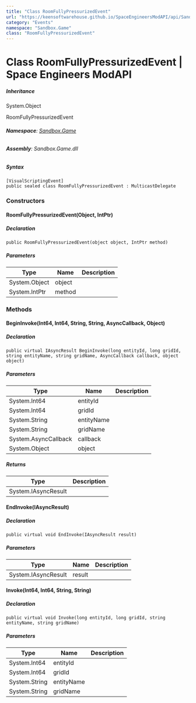 ```yaml
---
title: "Class RoomFullyPressurizedEvent"
url: "https://keensoftwarehouse.github.io/SpaceEngineersModAPI/api/Sandbox.Game.RoomFullyPressurizedEvent.html"
category: "Events"
namespace: "Sandbox.Game"
class: "RoomFullyPressurizedEvent"
---
```


# Class RoomFullyPressurizedEvent | Space Engineers ModAPI

##### Inheritance

System.Object

RoomFullyPressurizedEvent

###### **Namespace**: [Sandbox.Game](https://keensoftwarehouse.github.io/SpaceEngineersModAPI/api/Sandbox.Game.html)

###### **Assembly**: Sandbox.Game.dll

##### Syntax

```
[VisualScriptingEvent]
public sealed class RoomFullyPressurizedEvent : MulticastDelegate
```

### Constructors

#### RoomFullyPressurizedEvent(Object, IntPtr)

##### Declaration

```
public RoomFullyPressurizedEvent(object object, IntPtr method)
```

##### Parameters

| Type | Name | Description |
| --- | --- | --- |
| System.Object | object |     |
| System.IntPtr | method |     |

### Methods

#### BeginInvoke(Int64, Int64, String, String, AsyncCallback, Object)

##### Declaration

```
public virtual IAsyncResult BeginInvoke(long entityId, long gridId, string entityName, string gridName, AsyncCallback callback, object object)
```

##### Parameters

| Type | Name | Description |
| --- | --- | --- |
| System.Int64 | entityId |     |
| System.Int64 | gridId |     |
| System.String | entityName |     |
| System.String | gridName |     |
| System.AsyncCallback | callback |     |
| System.Object | object |     |

##### Returns

| Type | Description |
| --- | --- |
| System.IAsyncResult |     |

#### EndInvoke(IAsyncResult)

##### Declaration

```
public virtual void EndInvoke(IAsyncResult result)
```

##### Parameters

| Type | Name | Description |
| --- | --- | --- |
| System.IAsyncResult | result |     |

#### Invoke(Int64, Int64, String, String)

##### Declaration

```
public virtual void Invoke(long entityId, long gridId, string entityName, string gridName)
```

##### Parameters

| Type | Name | Description |
| --- | --- | --- |
| System.Int64 | entityId |     |
| System.Int64 | gridId |     |
| System.String | entityName |     |
| System.String | gridName |     |